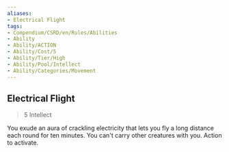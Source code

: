 ```yaml
---
aliases:
- Electrical Flight
tags:
- Compendium/CSRD/en/Rules/Abilities
- Ability
- Ability/ACTION
- Ability/Cost/5
- Ability/Tier/High
- Ability/Pool/Intellect
- Ability/Categories/Movement
---
```


  
## Electrical Flight  
>5  Intellect  
  
You exude an aura of crackling electricity that lets you fly a long distance each round for ten minutes. You can't carry other creatures with you. Action to activate.